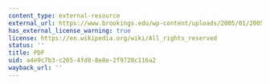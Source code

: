 ```yaml
---
content_type: external-resource
external_url: https://www.brookings.edu/wp-content/uploads/2005/01/2005a_bpea_blanchard.pdf
has_external_license_warning: true
license: https://en.wikipedia.org/wiki/All_rights_reserved
status: ''
title: PDF
uid: a4e9c7b3-c265-4fd8-8e8e-2f9720c116a2
wayback_url: ''
---
```


